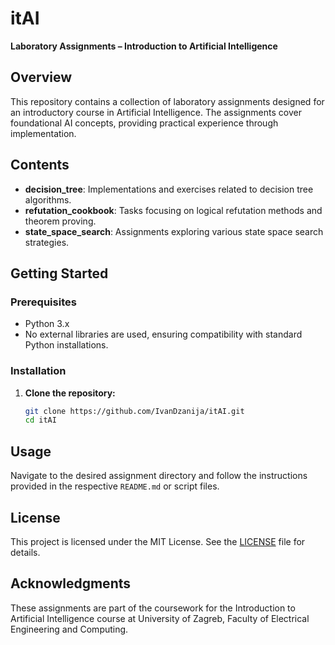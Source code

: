 # itAI

**Laboratory Assignments – Introduction to Artificial Intelligence**

## Overview

This repository contains a collection of laboratory assignments designed for an
introductory course in Artificial Intelligence. The assignments cover
foundational AI concepts, providing practical experience through implementation.

## Contents

- **decision_tree**: Implementations and exercises related to decision tree
  algorithms.
- **refutation_cookbook**: Tasks focusing on logical refutation methods and
  theorem proving.
- **state_space_search**: Assignments exploring various state space search
  strategies.

## Getting Started

### Prerequisites

- Python 3.x
- No external libraries are used, ensuring compatibility with standard Python
  installations.

### Installation

1. **Clone the repository:**

    ```bash
    git clone https://github.com/IvanDzanija/itAI.git
    cd itAI
    ```

## Usage

Navigate to the desired assignment directory and follow the instructions
provided in the respective `README.md` or script files.

## License

This project is licensed under the MIT License. See the [LICENSE](LICENSE) file
for details.

## Acknowledgments

These assignments are part of the coursework for the Introduction to Artificial
Intelligence course at University of Zagreb, Faculty of Electrical Engineering
and Computing.
